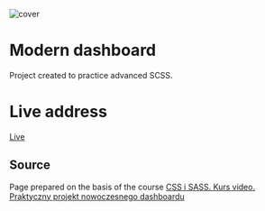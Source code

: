 ![cover](https://dariuszslomka.github.io/ModernDashboard/screen.png)

# Modern dashboard

Project created to practice advanced SCSS.

# Live address

[Live](https://dariuszslomka.github.io/ModernDashboard)

## Source

Page prepared on the basis of the course [CSS i SASS. Kurs video. Praktyczny projekt nowoczesnego dashboardu](https://helion.pl/ksiazki/css-i-sass-kurs-video-praktyczny-projekt-nowoczesnego-dashboardu-michal-grzasko,vcsssa.htm#format/w)

